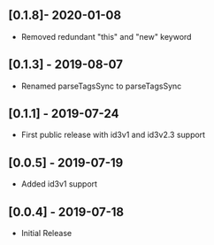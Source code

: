 ## [0.1.8]- 2020-01-08

* Removed redundant "this" and "new" keyword

## [0.1.3] - 2019-08-07

* Renamed parseTagsSync to parseTagsSync

## [0.1.1] - 2019-07-24

* First public release with id3v1 and id3v2.3 support

## [0.0.5] -  2019-07-19

* Added id3v1 support

## [0.0.4] -  2019-07-18

* Initial Release 
